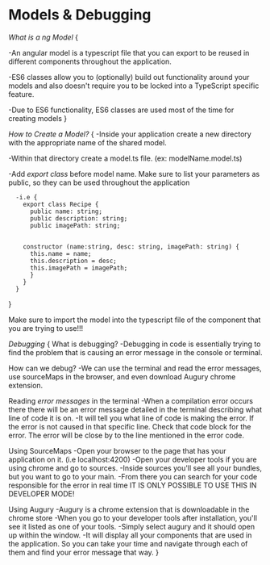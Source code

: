 # Models & Debugging

*What is a ng Model* {

  -An angular model is a typescript file that you can export to be reused in different components throughout the application.

  -ES6 classes allow you to (optionally) build out functionality around your models and also doesn't require you to be locked into a TypeScript specific feature.

  -Due to ES6 functionality, ES6 classes are used most of the time for creating models
}

*How to Create a Model?* {
  -Inside your application create a new directory with the appropriate name of the shared model.

  -Within that directory create a model.ts file. (ex: modelName.model.ts)

  -Add *export class* before model name. Make sure to list your parameters as public, so they can be used throughout the application

      -i.e {
        export class Recipe {
          public name: string;
          public description: string;
          public imagePath: string;


        constructor (name:string, desc: string, imagePath: string) {
          this.name = name;
          this.description = desc;
          this.imagePath = imagePath;
          }
        }
      }
}

Make sure to import the model into the typescript file of the component that you are trying to use!!!

*Debugging* {
  What is debugging?
    -Debugging in code is essentially trying to find the problem that is causing an error message in the console or terminal.
  
  How can we debug?
    -We can use the terminal and read the error messages, use sourceMaps in the browser, and even download Augury chrome extension.

  Reading *error messages* in the terminal
    -When a compilation error occurs there there will be an error message detailed in the terminal describing what line of code it is on.
    -It will tell you what line of code is making the error. If the error is not caused in that specific line. Check that code block for
    the error. The error will be close by to the line mentioned in the error code.

  Using SourceMaps
    -Open your browser to the page that has your application on it. (i.e localhost:4200)
    -Open your developer tools if you are using chrome and go to sources.
    -Inside sources you'll see all your bundles, but you want to go to your main.
    -From there you can search for your code responsible for the error in real time
    IT IS ONLY POSSIBLE TO USE THIS IN DEVELOPER MODE!

  Using Augury
    -Augury is a chrome extension that is downloadable in the chrome store
    -When you go to your developer tools after installation, you'll see it listed as one of your tools.
    -Simply select augury and it should open up within the window.
    -It will display all your components that are used in the application. So you can take your time and navigate through each of them and find your error message that way.
}